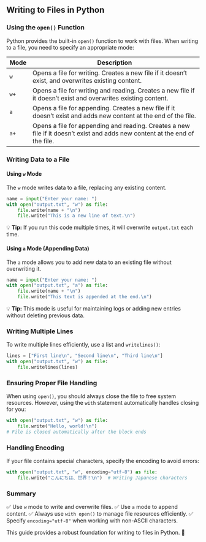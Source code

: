 ## Writing to Files in Python

### Using the `open()` Function
Python provides the built-in `open()` function to work with files. When writing to a file, you need to specify an appropriate mode:

| Mode  | Description |
|-------|------------|
| `w`   | Opens a file for writing. Creates a new file if it doesn’t exist, and overwrites existing content. |
| `w+`  | Opens a file for writing and reading. Creates a new file if it doesn’t exist and overwrites existing content. |
| `a`   | Opens a file for appending. Creates a new file if it doesn’t exist and adds new content at the end of the file. |
| `a+`  | Opens a file for appending and reading. Creates a new file if it doesn’t exist and adds new content at the end of the file. |

### Writing Data to a File
#### Using `w` Mode
The `w` mode writes data to a file, replacing any existing content.
```python
name = input("Enter your name: ")
with open("output.txt", "w") as file:
    file.write(name + "\n")
    file.write("This is a new line of text.\n")
```
💡 **Tip:** If you run this code multiple times, it will overwrite `output.txt` each time.

#### Using `a` Mode (Appending Data)
The `a` mode allows you to add new data to an existing file without overwriting it.
```python
name = input("Enter your name: ")
with open("output.txt", "a") as file:
    file.write(name + "\n")
    file.write("This text is appended at the end.\n")
```
💡 **Tip:** This mode is useful for maintaining logs or adding new entries without deleting previous data.

### Writing Multiple Lines
To write multiple lines efficiently, use a list and `writelines()`:
```python
lines = ["First line\n", "Second line\n", "Third line\n"]
with open("output.txt", "w") as file:
    file.writelines(lines)
```

### Ensuring Proper File Handling
When using `open()`, you should always close the file to free system resources. However, using the `with` statement automatically handles closing for you:
```python
with open("output.txt", "w") as file:
    file.write("Hello, world!\n")
# File is closed automatically after the block ends
```

### Handling Encoding
If your file contains special characters, specify the encoding to avoid errors:
```python
with open("output.txt", "w", encoding="utf-8") as file:
    file.write("こんにちは、世界！\n")  # Writing Japanese characters
```

### Summary
✅ Use `w` mode to write and overwrite files.
✅ Use `a` mode to append content.
✅ Always use `with open()` to manage file resources efficiently.
✅ Specify `encoding="utf-8"` when working with non-ASCII characters.

This guide provides a robust foundation for writing to files in Python. 🚀

